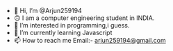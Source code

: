 - 👋 Hi, I’m @Arjun259194
- 🙃 I am a computer engineering student in INDIA.
- 👀 I’m interested in programming,i guess.
- 🌱 I’m currently learning Javascript
- 📫 How to reach me Email:- arjun259194@gmail.com

<!---
Arjun259194/Arjun259194 is a ✨ special ✨ repository because its `README.md` (this file) appears on your GitHub profile.
You can click the Preview link to take a look at your changes.
--->
